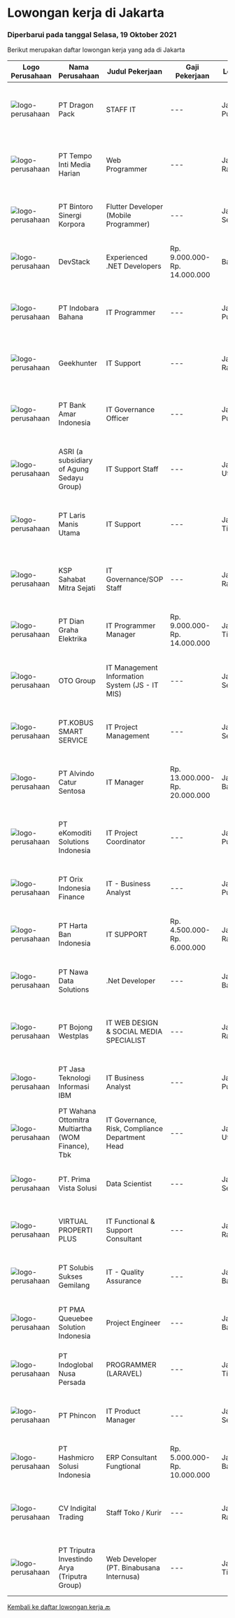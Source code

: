 
  # Lowongan kerja di Jakarta

  ### Diperbarui pada tanggal Selasa, 19 Oktober 2021

  Berikut merupakan daftar lowongan kerja yang ada di Jakarta

  |Logo Perusahaan | Nama Perusahaan | Judul Pekerjaan | Gaji Pekerjaan | Lokasi | Deskripsi | Tanggal diunggah | Pranala |
  | -------------- | --------------- | --------------- | --------- | --------- | -------------- | ------- | ----------- |
  |![logo-perusahaan](https://image-service-cdn.seek.com.au/f946b17c4740aea1fc2823841d68bdb55818af91/ee4dce1061f3f616224767ad58cb2fc751b8d2dc)|PT Dragon Pack|STAFF IT|---|Jakarta Pusat|Jobdesk Bertanggung jawab pada kesiapan dan ketersediaan sistem komputer / aplikasi dalam lingkungan perusahaan Merancang, mengelola dan mengawasi...|Senin, 18 Oktober 2021|https://www.jobstreet.co.id/id/job/staff-it-3661956?token=0~10dca96b-ea9e-4b7e-8676-afeffe48ecc7&sectionRank=1&jobId=jobstreet-id-job-3661956|
|![logo-perusahaan](https://siva.jsstatic.com/id/116/images/logo/116_logo_0_5895841.jpg)|PT Tempo Inti Media Harian|Web Programmer|---|Jakarta Raya|Kualifikasi: Mempunyai pengalaman dibidang yang sama minimal 1 Tahun Pendidikan minimal S1 Mempunyai Komunikasi yang baik Dapat bekerja secara...|Selasa, 19 Oktober 2021|https://www.jobstreet.co.id/id/job/web-programmer-3662440?token=0~10dca96b-ea9e-4b7e-8676-afeffe48ecc7&sectionRank=2&jobId=jobstreet-id-job-3662440|
|![logo-perusahaan](https://image-service-cdn.seek.com.au/18d18ec9ae16eb0f41d1f65be53849638b49f15e/ee4dce1061f3f616224767ad58cb2fc751b8d2dc)|PT Bintoro Sinergi Korpora|Flutter Developer (Mobile Programmer)|---|Jakarta Selatan|Kualifikasi : Pendidikan minimal SMK Rekayasa Perangkat Lunak / D3 / S1 Teknik Informatika / Ilmu Komputer atau jurusan lainnya yang sesuai Memiliki...|Selasa, 19 Oktober 2021|https://www.jobstreet.co.id/id/job/flutter-developer-mobile-programmer-3662398?token=0~10dca96b-ea9e-4b7e-8676-afeffe48ecc7&sectionRank=3&jobId=jobstreet-id-job-3662398|
|![logo-perusahaan](https://image-service-cdn.seek.com.au/074f2081cc42a722643e36313941760f758e7c3b/ee4dce1061f3f616224767ad58cb2fc751b8d2dc)|DevStack|Experienced .NET Developers|Rp. 9.000.000-Rp. 14.000.000|Bali|We are looking for exceptional .NET Developer for placement to our development office in BANDUNG or BALI. The position requires at least: Bachelor...|Senin, 18 Oktober 2021|https://www.jobstreet.co.id/id/job/experienced-net-developers-3661443?token=0~10dca96b-ea9e-4b7e-8676-afeffe48ecc7&sectionRank=4&jobId=jobstreet-id-job-3661443|
|![logo-perusahaan](https://image-service-cdn.seek.com.au/9d793f7a32249000241c086a96c7e24cf725ee19/ee4dce1061f3f616224767ad58cb2fc751b8d2dc)|PT Indobara Bahana|IT Programmer|---|Jakarta Pusat|Requirements; S1 Teknik Informatika / Management Informatika Pengalaman kerja di bidang yang sama min 2thn Memiliki pengalaman dengan framework code...|Minggu, 17 Oktober 2021|https://www.jobstreet.co.id/id/job/it-programmer-3652823?token=0~10dca96b-ea9e-4b7e-8676-afeffe48ecc7&sectionRank=5&jobId=jobstreet-id-job-3652823|
|![logo-perusahaan](https://image-service-cdn.seek.com.au/9b1ac08312d45d7e6f0965d6cfa215d52017a644/ee4dce1061f3f616224767ad58cb2fc751b8d2dc)|Geekhunter|IT Support|---|Jakarta Raya|Job Description: Maintaining and administering database systems and integrate old systems data with the new system System monitoring and improving...|Senin, 18 Oktober 2021|https://www.jobstreet.co.id/id/job/it-support-3661766?token=0~10dca96b-ea9e-4b7e-8676-afeffe48ecc7&sectionRank=6&jobId=jobstreet-id-job-3661766|
|![logo-perusahaan](https://image-service-cdn.seek.com.au/9625c640f7f9851bf6d68dd85efe60504bcfc6d5/ee4dce1061f3f616224767ad58cb2fc751b8d2dc)|PT Bank Amar Indonesia|IT Governance Officer|---|Jakarta Pusat|Responsibilities: Carrying out activities on a comprehensive Governance Developing and maintaining compliance, governance-related IT and business...|Senin, 18 Oktober 2021|https://www.jobstreet.co.id/id/job/it-governance-officer-3662111?token=0~10dca96b-ea9e-4b7e-8676-afeffe48ecc7&sectionRank=7&jobId=jobstreet-id-job-3662111|
|![logo-perusahaan](https://image-service-cdn.seek.com.au/1b7ceb79495ce212436f0fb45368fe9ffa13930a/ee4dce1061f3f616224767ad58cb2fc751b8d2dc)|ASRI (a subsidiary of Agung Sedayu Group)|IT Support Staff|---|Jakarta Utara|memahami teknik komputer dan dasar - dasar komputer memahami jaringan, sistem komputer mampu mengerjakan jaringan komputer yang bermasalah melakukan...|Senin, 18 Oktober 2021|https://www.jobstreet.co.id/id/job/it-support-staff-3661955?token=0~10dca96b-ea9e-4b7e-8676-afeffe48ecc7&sectionRank=8&jobId=jobstreet-id-job-3661955|
|![logo-perusahaan](https://image-service-cdn.seek.com.au/cc17997549d4dd15fc1e9e6bb169ac3284b60d72/ee4dce1061f3f616224767ad58cb2fc751b8d2dc)|PT Laris Manis Utama|IT Support|---|Jakarta Timur|Job Desk Memperbaiki jaringan komputer yang bermasalah Memperbaiki sistem yang bermasalah ketika user menggunakannya. Melakukan update setiap kali...|Senin, 18 Oktober 2021|https://www.jobstreet.co.id/id/job/it-support-3662127?token=0~10dca96b-ea9e-4b7e-8676-afeffe48ecc7&sectionRank=9&jobId=jobstreet-id-job-3662127|
|![logo-perusahaan](https://image-service-cdn.seek.com.au/bc1ddbbd5e99ad0a4e8500d0db86ded4ef690b60/ee4dce1061f3f616224767ad58cb2fc751b8d2dc)|KSP Sahabat Mitra Sejati|IT Governance/SOP Staff|---|Jakarta Raya|Tanggung Jawab Jabatan Melakukan pembuatan dan pengkinian Kebijakan dan Prosedur di IT berdasarkan manajemen risiko dan peraturan Regulator Melakukan...|Senin, 18 Oktober 2021|https://www.jobstreet.co.id/id/job/it-governance-sop-staff-3644526?token=0~10dca96b-ea9e-4b7e-8676-afeffe48ecc7&sectionRank=10&jobId=jobstreet-id-job-3644526|
|![logo-perusahaan](https://image-service-cdn.seek.com.au/073e656726a56cfd224802cafb4abb27f0cb81a7/ee4dce1061f3f616224767ad58cb2fc751b8d2dc)|PT Dian Graha Elektrika|IT Programmer Manager|Rp. 9.000.000-Rp. 14.000.000|Jakarta Timur|Dian Graha Elektrika is looking for IT Programmer Manager from Infrastructure Telecommunication Industry to be placed in Jakarta Timur, with details...|Sabtu, 16 Oktober 2021|https://www.jobstreet.co.id/id/job/it-programmer-manager-3651479?token=0~10dca96b-ea9e-4b7e-8676-afeffe48ecc7&sectionRank=11&jobId=jobstreet-id-job-3651479|
|![logo-perusahaan](https://image-service-cdn.seek.com.au/77d81cdb1c2b0e49b3e327366ca0068db04c4af1/ee4dce1061f3f616224767ad58cb2fc751b8d2dc)|OTO Group|IT Management Information System (JS - IT MIS)|---|Jakarta Selatan|Lingkup Pekerjaan: Melakukan pembangunan dan pengembangan data serta melakukan pemeliharaan terhadap data yang digunakan sebagai sumber data di luar...|Senin, 18 Oktober 2021|https://www.jobstreet.co.id/id/job/it-management-information-system-js-it-mis-3662226?token=0~10dca96b-ea9e-4b7e-8676-afeffe48ecc7&sectionRank=12&jobId=jobstreet-id-job-3662226|
|![logo-perusahaan](https://image-service-cdn.seek.com.au/520658b8711f3924a7841ef9dec85621fb11dc31/ee4dce1061f3f616224767ad58cb2fc751b8d2dc)|PT.KOBUS SMART SERVICE|IT Project Management|---|Jakarta Selatan|Job Desc : Memastikan project yang di handle dapat berjalan dengan baik, on schedule , on time, on budget Weekly Project Reporting Lead daily team...|Senin, 18 Oktober 2021|https://www.jobstreet.co.id/id/job/it-project-management-3662151?token=0~10dca96b-ea9e-4b7e-8676-afeffe48ecc7&sectionRank=13&jobId=jobstreet-id-job-3662151|
|![logo-perusahaan](https://image-service-cdn.seek.com.au/918d7369560472c72e1a82df8e34bf4afef11329/ee4dce1061f3f616224767ad58cb2fc751b8d2dc)|PT Alvindo Catur Sentosa|IT Manager|Rp. 13.000.000-Rp. 20.000.000|Jakarta Barat|Kualifikasi : Memiliki Pengalaman minimal 5 Tahun sebagai IT Manager. Pendidikan minimal S1 Sistem Informasi/ Tekhnik Informasi. Pengalaman dengan SAP...|Senin, 18 Oktober 2021|https://www.jobstreet.co.id/id/job/it-manager-3662163?token=0~10dca96b-ea9e-4b7e-8676-afeffe48ecc7&sectionRank=14&jobId=jobstreet-id-job-3662163|
|![logo-perusahaan](https://image-service-cdn.seek.com.au/28bab5f0505a2ed147e7804500cb7c380d1a883a/ee4dce1061f3f616224767ad58cb2fc751b8d2dc)|PT eKomoditi Solutions Indonesia|IT Project Coordinator|---|Jakarta Pusat|Job Brief We are looking for a IT Project Coordinator to be responsible for planning, developing, implementing and managing multiple IT projects at a...|Senin, 18 Oktober 2021|https://www.jobstreet.co.id/id/job/it-project-coordinator-3661883?token=0~10dca96b-ea9e-4b7e-8676-afeffe48ecc7&sectionRank=15&jobId=jobstreet-id-job-3661883|
|![logo-perusahaan](https://image-service-cdn.seek.com.au/b88a8118faa627bf56b8417ae5aad7cade27d4c1/ee4dce1061f3f616224767ad58cb2fc751b8d2dc)|PT Orix Indonesia Finance|IT - Business Analyst|---|Jakarta Pusat|Job Descriptions : Gathering &amp; Analyzing business requirement for IT development, support system, integration testing &amp; user acceptance...|Senin, 18 Oktober 2021|https://www.jobstreet.co.id/id/job/it-business-analyst-3660456?token=0~10dca96b-ea9e-4b7e-8676-afeffe48ecc7&sectionRank=16&jobId=jobstreet-id-job-3660456|
|![logo-perusahaan](https://image-service-cdn.seek.com.au/5afe64887b3f10a2b169463ac74f42ee0a468fa4/ee4dce1061f3f616224767ad58cb2fc751b8d2dc)|PT Harta Ban Indonesia|IT SUPPORT|Rp. 4.500.000-Rp. 6.000.000|Jakarta Raya|Tugas &amp; Tanggung Jawab : Bertanggung jawab pada instalasi dan maintenance IT hardware, software, jaringan, dan printer. Bertanggung jawab pada...|Senin, 18 Oktober 2021|https://www.jobstreet.co.id/id/job/it-support-3661690?token=0~10dca96b-ea9e-4b7e-8676-afeffe48ecc7&sectionRank=17&jobId=jobstreet-id-job-3661690|
|![logo-perusahaan](https://image-service-cdn.seek.com.au/562c83b2436ce4afeba686139d00421526838c1c/ee4dce1061f3f616224767ad58cb2fc751b8d2dc)|PT Nawa Data Solutions|.Net Developer|---|Jakarta Barat|Peluang Kerja: Pengalaman untuk mengerjakan project Banking dan Manufacturing. Memiliki portofolio yang baik. Pengalaman bekerja dengan developer...|Senin, 18 Oktober 2021|https://www.jobstreet.co.id/id/job/net-developer-3653415?token=0~10dca96b-ea9e-4b7e-8676-afeffe48ecc7&sectionRank=18&jobId=jobstreet-id-job-3653415|
|![logo-perusahaan](https://image-service-cdn.seek.com.au/a5ea855823f0ef4470e2e4f468393f2976ce318e/ee4dce1061f3f616224767ad58cb2fc751b8d2dc)|PT Bojong Westplas|IT WEB DESIGN & SOCIAL MEDIA SPECIALIST|---|Jakarta Raya|Memahami alur pembuatan website secara keseluruhan (Mulai dari tahap analis dan sketsa website). Memahami HTML,CSS dan JAVASCRIPT. Dapat menggunakan...|Senin, 18 Oktober 2021|https://www.jobstreet.co.id/id/job/it-web-design-social-media-specialist-3661983?token=0~10dca96b-ea9e-4b7e-8676-afeffe48ecc7&sectionRank=19&jobId=jobstreet-id-job-3661983|
|![logo-perusahaan](https://image-service-cdn.seek.com.au/57a15351f6b9b27080c4c599369b98a7f5ab11cc/ee4dce1061f3f616224767ad58cb2fc751b8d2dc)|PT Jasa Teknologi Informasi IBM|IT Business Analyst|---|Jakarta Pusat|Job Description: Works in an internal or external Client billable services environment and has expertise in the planning, design, management,...|Senin, 18 Oktober 2021|https://www.jobstreet.co.id/id/job/it-business-analyst-3661595?token=0~10dca96b-ea9e-4b7e-8676-afeffe48ecc7&sectionRank=20&jobId=jobstreet-id-job-3661595|
|![logo-perusahaan](https://image-service-cdn.seek.com.au/0cd0ed723dba304d73bfec64ce263da9360da79b/ee4dce1061f3f616224767ad58cb2fc751b8d2dc)|PT Wahana Ottomitra Multiartha (WOM Finance), Tbk|IT Governance, Risk, Compliance Department Head|---|Jakarta Utara|Responsibilities: Making IT standards include principle, technique, process or template that is designed to provide consistency to the planning,...|Senin, 18 Oktober 2021|https://www.jobstreet.co.id/id/job/it-governance-risk-compliance-department-head-3661972?token=0~10dca96b-ea9e-4b7e-8676-afeffe48ecc7&sectionRank=21&jobId=jobstreet-id-job-3661972|
|![logo-perusahaan](https://image-service-cdn.seek.com.au/ce4b80847a582947f0cb762395d3cc8ea205435a/ee4dce1061f3f616224767ad58cb2fc751b8d2dc)|PT. Prima Vista Solusi|Data Scientist|---|Jakarta Selatan|Job Descriptions: Responsible for conducting data research and analyst Mining data from primary and secondary sources, then reorganizing data in a...|Minggu, 17 Oktober 2021|https://www.jobstreet.co.id/id/job/data-scientist-3652280?token=0~10dca96b-ea9e-4b7e-8676-afeffe48ecc7&sectionRank=22&jobId=jobstreet-id-job-3652280|
|![logo-perusahaan](https://image-service-cdn.seek.com.au/89c8dff8685232d9e877722da86a2b4dd178b93d/ee4dce1061f3f616224767ad58cb2fc751b8d2dc)|VIRTUAL PROPERTI PLUS|IT Functional & Support Consultant|---|Jakarta Raya|PT Virtual Properti Plus, We are a fast growing IT Company specialising in the Cloud Based Property Industry Software Solution. Through out the years...|Selasa, 19 Oktober 2021|https://www.jobstreet.co.id/id/job/it-functional-support-consultant-3662427?token=0~10dca96b-ea9e-4b7e-8676-afeffe48ecc7&sectionRank=23&jobId=jobstreet-id-job-3662427|
|![logo-perusahaan](https://image-service-cdn.seek.com.au/57a651c48dec563e77882385674f7edd4660f884/ee4dce1061f3f616224767ad58cb2fc751b8d2dc)|PT Solubis Sukses Gemilang|IT - Quality Assurance|---|Jakarta Barat|Job Description Work closely with the product team which includes PM, Designers, Developers, and QA right from the inception of features. Design new...|Senin, 18 Oktober 2021|https://www.jobstreet.co.id/id/job/it-quality-assurance-3661725?token=0~10dca96b-ea9e-4b7e-8676-afeffe48ecc7&sectionRank=24&jobId=jobstreet-id-job-3661725|
|![logo-perusahaan](https://image-service-cdn.seek.com.au/a30f50d3e63dd89b909ade8e80e0892c9084ed99/ee4dce1061f3f616224767ad58cb2fc751b8d2dc)|PT PMA Queuebee Solution Indonesia|Project Engineer|---|Jakarta Barat|Responsibilities•       Communicate and work closely with Customer and Business team on the development of the functional and technical requirements...|Senin, 18 Oktober 2021|https://www.jobstreet.co.id/id/job/project-engineer-3653373?token=0~10dca96b-ea9e-4b7e-8676-afeffe48ecc7&sectionRank=25&jobId=jobstreet-id-job-3653373|
|![logo-perusahaan](https://image-service-cdn.seek.com.au/0ba6ab36a0674ceb23207d1d5f815ab820fda7d3/ee4dce1061f3f616224767ad58cb2fc751b8d2dc)|PT Indoglobal Nusa Persada|PROGRAMMER (LARAVEL)|---|Jakarta Timur|Participate in web-based application project Perform testing and create technical documentation Create work plan dan existing project report...|Minggu, 17 Oktober 2021|https://www.jobstreet.co.id/id/job/programmer-laravel-3652170?token=0~10dca96b-ea9e-4b7e-8676-afeffe48ecc7&sectionRank=26&jobId=jobstreet-id-job-3652170|
|![logo-perusahaan](https://image-service-cdn.seek.com.au/13c7c79ce8e6e7a5b3609e4e6d0ee4622834fcb3/ee4dce1061f3f616224767ad58cb2fc751b8d2dc)|PT Phincon|IT Product Manager|---|Jakarta Selatan|Job Responsibilities:The Product Manager will take a leadership role in a new product development team that focuses on developing a new CRM product....|Minggu, 17 Oktober 2021|https://www.jobstreet.co.id/id/job/it-product-manager-3652908?token=0~10dca96b-ea9e-4b7e-8676-afeffe48ecc7&sectionRank=27&jobId=jobstreet-id-job-3652908|
|![logo-perusahaan](https://image-service-cdn.seek.com.au/f6d60ad46f70dbd67cd5ea70ad66341689963cbd/ee4dce1061f3f616224767ad58cb2fc751b8d2dc)|PT Hashmicro Solusi Indonesia|ERP Consultant Fungtional|Rp. 5.000.000-Rp. 10.000.000|Jakarta Barat|Manage and ensure ERP projects are done on time, on budget and on scope with high customer satisfaction Gather requirements, manage development with...|Minggu, 17 Oktober 2021|https://www.jobstreet.co.id/id/job/erp-consultant-fungtional-3660984?token=0~10dca96b-ea9e-4b7e-8676-afeffe48ecc7&sectionRank=28&jobId=jobstreet-id-job-3660984|
|![logo-perusahaan](https://image-service-cdn.seek.com.au/360cf365ac099fecdadb8cddea7b3459f41f9bda/ee4dce1061f3f616224767ad58cb2fc751b8d2dc)|CV Indigital Trading|Staff Toko / Kurir|---|Jakarta Raya|Responsibilities: Memeriksa jumlah barang yang akan dikirim kepada customer Membantu melayani customer  Menyiapkan barang orderan customer Memeriksa...|Sabtu, 16 Oktober 2021|https://www.jobstreet.co.id/id/job/staff-toko-kurir-3660843?token=0~10dca96b-ea9e-4b7e-8676-afeffe48ecc7&sectionRank=29&jobId=jobstreet-id-job-3660843|
|![logo-perusahaan](https://image-service-cdn.seek.com.au/1d84f78339dc414ee7320165f10c06939c86bbf4/ee4dce1061f3f616224767ad58cb2fc751b8d2dc)|PT Triputra Investindo Arya (Triputra Group)|Web Developer (PT. Binabusana Internusa)|---|Jakarta Timur|Persyaratan:- Minimal S1 Teknik Komputer/ Informatika- Memiliki pengalaman (minimal 2 tahun) dalam pemrograman web- Memiliki kemauan untuk mempelajari...|Senin, 18 Oktober 2021|https://www.jobstreet.co.id/id/job/web-developer-pt-binabusana-internusa-3662205?token=0~10dca96b-ea9e-4b7e-8676-afeffe48ecc7&sectionRank=30&jobId=jobstreet-id-job-3662205|


  [Kembali ke daftar lowongan kerja 🔙](../README.md#daftar-lowongan-kerja)
  